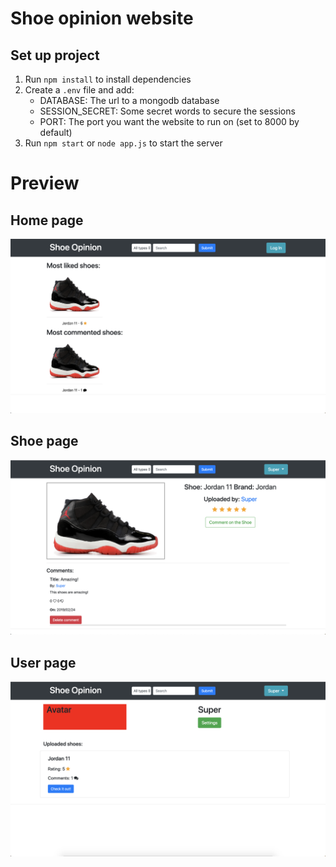 # Shoe opinion website

## Set up project
1. Run ```npm install``` to install dependencies
2. Create a `.env` file and add:
    * DATABASE: The url to a mongodb database
    * SESSION_SECRET: Some secret words to secure the sessions
    * PORT: The port you want the website to run on (set to 8000 by default)
3. Run ```npm start``` or ```node app.js``` to start the server

# Preview
## Home page
![alt home preview image](https://raw.githubusercontent.com/matedavid/shoe_opinion_website/master/static/images/previewHome.png "Home page")

## Shoe page
![alt shoe preview image](https://raw.githubusercontent.com/matedavid/shoe_opinion_website/master/static/images/previewShoe.png "Shoe page")

## User page
![alt user preview image](https://raw.githubusercontent.com/matedavid/shoe_opinion_website/master/static/images/previewUser.png "User page")